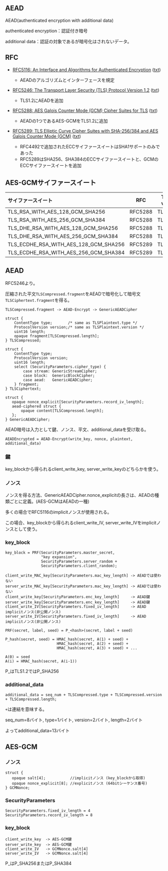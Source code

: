 ## AEAD

AEAD(authenticated encryption with additional data)

authenticated encryption：認証付き暗号

additional data：認証の対象であるが暗号化はされないデータ。


## RFC

* [RFC5116: An Interface and Algorithms for Authenticated Encryption](https://tools.ietf.org/html/rfc5116) ([txt](rfc5116.txt))

	* AEADのアルゴリズムとインターフェースを規定


* [RFC5246: The Transport Layer Security (TLS) Protocol Version 1.2](https://tools.ietf.org/html/rfc5246) ([txt](rfc5246.txt))

	* TLS1.2にAEADを追加

* [RFC5288: AES Galois Counter Mode (GCM) Cipher Suites for TLS](https://tools.ietf.org/html/rfc5288) ([txt](rfc5288.txt))

	* AEADの1つであるAES-GCMをTLS1.2に追加


* [RFC5289: TLS Elliptic Curve Cipher Suites with SHA-256/384 and AES Galois Counter Mode (GCM)](https://tools.ietf.org/html/rfc5289) ([txt](rfc5289.txt))

	* RFC4492で追加されたECCサイファースイートはSHA1サポートのみであった
	* RFC5289はSHA256、SHA384のECCサイファースイートと、GCMのECCサイファースイートを追加


## AES-GCMサイファースイート

| サイファースイート | RFC | TLS ver. |
|:-----------|:------------:|:------------:|
| TLS_RSA_WITH_AES_128_GCM_SHA256 | RFC5288 | TLS1.2 |
| TLS_RSA_WITH_AES_256_GCM_SHA384 | RFC5288 | TLS1.2 |
| TLS_DHE_RSA_WITH_AES_128_GCM_SHA256 | RFC5288 | TLS1.2 |
| TLS_DHE_RSA_WITH_AES_256_GCM_SHA384 | RFC5288 | TLS1.2 |
| TLS_ECDHE_RSA_WITH_AES_128_GCM_SHA256 | RFC5289 | TLS1.2 |
| TLS_ECDHE_RSA_WITH_AES_256_GCM_SHA384 | RFC5289 | TLS1.2 |


## AEAD

RFC5246より。

圧縮された平文`TLSCompressed.fragment`をAEADで暗号化して暗号文`TLSCiphertext.fragment`を得る。

	TLSCompressed.fragment -> AEAD-Encrypt -> GenericAEADCipher

	struct {
		ContentType type;       /* same as TLSPlaintext.type */
		ProtocolVersion version;/* same as TLSPlaintext.version */
		uint16 length;
		opaque fragment[TLSCompressed.length];
	} TLSCompressed;

	struct {
		ContentType type;
		ProtocolVersion version;
		uint16 length;
		select (SecurityParameters.cipher_type) {
			case stream: GenericStreamCipher;
			case block:  GenericBlockCipher;
			case aead:   GenericAEADCipher;
		} fragment;
	} TLSCiphertext;

	struct {
	   opaque nonce_explicit[SecurityParameters.record_iv_length];
	   aead-ciphered struct {
		   opaque content[TLSCompressed.length];
	   };
	} GenericAEADCipher;

AEAD暗号は入力として鍵、ノンス、平文、additional_dataを受け取る。

	AEADEncrypted = AEAD-Encrypt(write_key, nonce, plaintext, additional_data)

### 鍵

key_blockから得られるclient_write_key, server_write_keyのどちらかを使う。

### ノンス

ノンスを得る方法、GenericAEADCipher.nonce_explicitの長さは、AEADの種類ごとに定義。(AES-GCMはAEADの一種)

多くの場合でRFC5116のimplicitノンスが使用される。

この場合、key_blockから得られるclient_write_IV, server_write_IVをimplicitノンスとして使う。

### key_block

	key_block = PRF(SecurityParameters.master_secret,
					"key expansion",
					SecurityParameters.server_random +
					SecurityParameters.client_random);

	client_write_MAC_key[SecurityParameters.mac_key_length] -> AEADでは使わない
	server_write_MAC_key[SecurityParameters.mac_key_length] -> AEADでは使わない
	client_write_key[SecurityParameters.enc_key_length]     -> AEAD鍵
	server_write_key[SecurityParameters.enc_key_length]     -> AEAD鍵
	client_write_IV[SecurityParameters.fixed_iv_length]     -> AEAD implicitノンス(非公開ノンス)
	server_write_IV[SecurityParameters.fixed_iv_length]     -> AEAD implicitノンス(非公開ノンス)

	PRF(secret, label, seed) = P_<hash>(secret, label + seed)

	P_hash(secret, seed) = HMAC_hash(secret, A(1) + seed) +
						   HMAC_hash(secret, A(2) + seed) +
						   HMAC_hash(secret, A(3) + seed) + ...
						   
	A(0) = seed
	A(i) = HMAC_hash(secret, A(i-1))

P_<hash>はTLS1.2ではP_SHA256

### additional_data

	additional_data = seq_num + TLSCompressed.type + TLSCompressed.version + TLSCompressed.length;

`+`は連結を意味する。

seq_num=8バイト, type=1バイト, version=2バイト, length=2バイト

よってadditional_data=13バイト


## AES-GCM

### ノンス

	struct {
	   opaque salt[4];           //implicitノンス (key_blockから取得)
	   opaque nonce_explicit[8]; //explicitノンス (64bitシーケンス番号)
	} GCMNonce;

### SecurityParameters

	SecurityParameters.fixed_iv_length = 4
	SecurityParameters.record_iv_length = 8

### key_block

	client_write_key  -> AES-GCM鍵
	server_write_key  -> AES-GCM鍵
	client_write_IV   -> GCMNonce.salt[4]
	server_write_IV   -> GCMNonce.salt[4]

P_<hash>はP_SHA256またはP_SHA384


